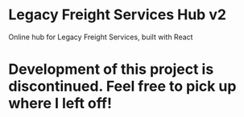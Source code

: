 # Legacy Freight Services Hub v2
Online hub for Legacy Freight Services, built with React


# Development of this project is discontinued. Feel free to pick up where I left off!
